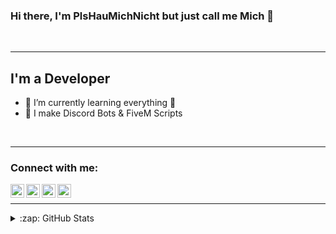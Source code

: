 ### Hi there, I'm PlsHauMichNicht but just call me Mich 👋

<br />

---

## I'm a Developer

- 🌱 I’m currently learning everything 🤣
- 👀 I make Discord Bots & FiveM Scripts

<br />

---

### Connect with me:

[<img align="left" alt="Discord" width="22px" src="https://github.com/gilbarbara/logos/blob/master/logos/discord.svg" />](https://discord.gg/swTPK6rfFd)
[<img align="left" alt="Twitter" width="22px" src="https://cdn.jsdelivr.net/npm/simple-icons@v3/icons/twitter.svg" />](https://twitter.com/MichDevelopment)
[<img align="left" alt="Instagram" width="22px" src="https://cdn.jsdelivr.net/npm/simple-icons@v3/icons/instagram.svg" />](https://www.instagram.com/plshaumichnicht)
[<img align="left" alt="Instagram" width="22px" src="https://github.com/gilbarbara/logos/blob/master/logos/patreon.svg" />](https://www.patreon.com/michdevelopment)

<br />

---

<details>
  <summary>:zap: GitHub Stats</summary>

  <img align="left" alt="Mich'S GitHub Stats" src="https://github-readme-stats.codestackr.vercel.app/api?username=plshaumichnicht&show_icons=true&hide_border=true" />

</details>
